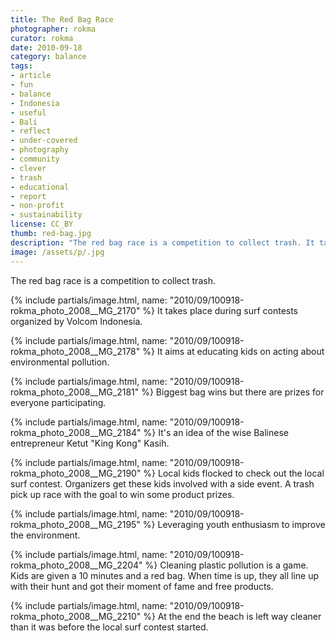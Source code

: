 ```yaml
---
title: The Red Bag Race
photographer: rokma
curator: rokma
date: 2010-09-18
category: balance
tags:
- article
- fun
- balance
- Indonesia
- useful
- Bali
- reflect
- under-covered
- photography
- community
- clever
- trash
- educational
- report
- non-profit
- sustainability
license: CC_BY
thumb: red-bag.jpg
description: "The red bag race is a competition to collect trash. It takes place during surf contests organised by Volcom Indonesia. It aims at educating kids on acting about environmental pollution."
image: /assets/p/.jpg
---
```

The red bag race is a competition to collect trash.

{% include partials/image.html, name: "2010/09/100918-rokma_photo_2008__MG_2170" %}
It takes place during surf contests organized by Volcom Indonesia.  

{% include partials/image.html, name: "2010/09/100918-rokma_photo_2008__MG_2178" %}
It aims at educating kids on acting about environmental pollution.  

{% include partials/image.html, name: "2010/09/100918-rokma_photo_2008__MG_2181" %}
Biggest bag wins but there are prizes for everyone participating.  

{% include partials/image.html, name: "2010/09/100918-rokma_photo_2008__MG_2184" %}
It's an idea of the wise Balinese entrepreneur Ketut "King Kong" Kasih.

{% include partials/image.html, name: "2010/09/100918-rokma_photo_2008__MG_2190" %}
Local kids flocked to check out the local surf contest. Organizers get these kids involved with a side event. A trash pick up race with the goal to win some product prizes.

{% include partials/image.html, name: "2010/09/100918-rokma_photo_2008__MG_2195" %}
Leveraging youth enthusiasm to improve the environment.

{% include partials/image.html, name: "2010/09/100918-rokma_photo_2008__MG_2204" %}
Cleaning plastic pollution is a game. Kids are given a 10 minutes and a red bag. When time is up, they all line up with their hunt and got their moment of fame and free products.

{% include partials/image.html, name: "2010/09/100918-rokma_photo_2008__MG_2210" %}
At the end the beach is left way cleaner than it was before the local surf contest started.
